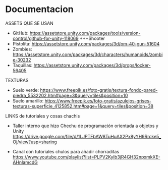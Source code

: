 # Documentacion
ASSETS QUE SE USAN
- GitHub: https://assetstore.unity.com/packages/tools/version-control/github-for-unity-118069
+++Shooter
- Pistolita: https://assetstore.unity.com/packages/3d/pm-40-gun-51604
- Zombies: https://assetstore.unity.com/packages/3d/characters/humanoids/zombie-30232
- Taquillas: https://assetstore.unity.com/packages/3d/props/locker-56405

TEXTURAS
- Suelo verde: https://www.freepik.es/foto-gratis/textura-fondo-pared-piedra_5532202.htm#page=3&query=tiles&position=10
- Suelo amarillo: https://www.freepik.es/foto-gratis/azulejos-grises-texturas-superficie_4125852.htm#page=1&query=tiles&position=38

LINKS de tutoriales y cosas chachis

- Taller interno que hizo Chechu de programación orientada a objetos y Unity
https://drive.google.com/file/d/1LJPTFbAW8TuHuAX2Px8yYH9Rrcke5_Oj/view?usp=sharing

- Canal con tutoriales chulos para añadir chorraditas
https://www.youtube.com/playlist?list=PLPV2KyIb3jR4GH32npxmkXE-AHnlamcdG

